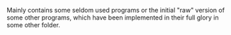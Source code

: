 Mainly contains some seldom used programs or the initial "raw" version of some other programs,
which have been implemented in their full glory in some other folder.  